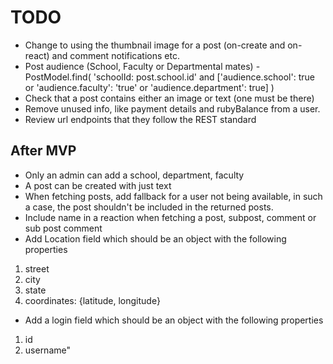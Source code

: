 # TODO

- Change to using the thumbnail image for a post (on-create and on-react) and
  comment notifications etc.
- Post audience (School, Faculty or Departmental mates) - PostModel.find(
  'schoolId: post.school.id' and ['audience.school': true or 'audience.faculty': 'true' or 'audience.department': true]
  )
- Check that a post contains either an image or text (one must be there)
- Remove unused info, like payment details and rubyBalance from a user.
- Review url endpoints that they follow the REST standard 

## After MVP

- Only an admin can add a school, department, faculty
- A post can be created with just text
- When fetching posts, add fallback for a user not being available,
  in such a case, the post shouldn't be included in the returned posts.
- Include name in a reaction when fetching a post, subpost, comment or sub post comment
- Add Location field which should be an object with the following properties

1. street
2. city
3. state
4. coordinates: {latitude, longitude}

- Add a login field which should be an object with the following properties

1. id
2. username"
